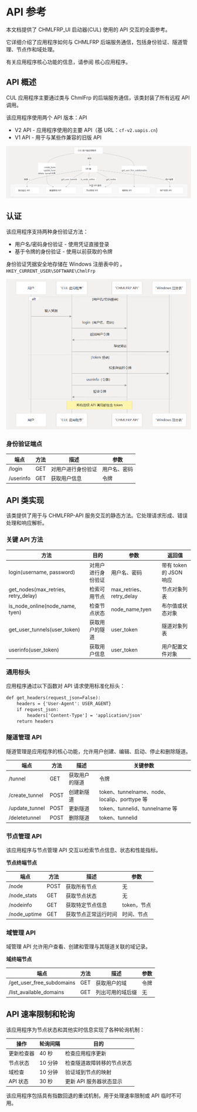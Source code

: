 # API 参考
本文档提供了 CHMLFRP_UI 启动器(CUL)  使用的 API 交互的全面参考。

它详细介绍了应用程序如何与 CHMLFRP 后端服务通信，包括身份验证、隧道管理、节点作和域处理。

有关应用程序核心功能的信息，请参阅 核心应用程序。

## API 概述
CUL 应用程序主要通过类与 ChmlFrp 的后端服务通信，该类封装了所有远程 API 调用。

该应用程序使用两个 API 版本：API
- V2 API - 应用程序使用的主要 API（基 URL：`cf-v2.uapis.cn`)
- V1 API - 用于与某些作兼容的旧版 API

![img.png](png/API参考png/img.png)

## 认证
该应用程序支持两种身份验证方法：

- 用户名/密码身份验证 - 使用凭证直接登录
- 基于令牌的身份验证 - 使用以前获取的令牌

身份验证凭据安全地存储在 Windows 注册表中的 。`HKEY_CURRENT_USER\SOFTWARE\ChmlFrp`

![img_1.png](png/API参考png/img_1.png)

### 身份验证端点

| 端点        | 方法  | 描述        | 参数     |
|-----------|-----|-----------|--------|
| /login    | GET | 对用户进行身份验证 | 用户名、密码 |
| /userinfo | GET | 获取用户信息    | 令牌     |

## API 类实现

该类提供了用于与 CHMLFRP-API 服务交互的静态方法。它处理请求形成、错误处理和响应解析。

### 关键 API 方法

| 方法                                  | 目的        | 参数                      | 返回值                |
|-------------------------------------|-----------|-------------------------|--------------------|
| login(username, password)           | 对用户进行身份验证 | 用户名、密码                  | 带有 token 的 JSON 响应 |
| get_nodes(max_retries, retry_delay) | 检索可用节点    | max_retries、retry_delay | 节点对象列表             |
| is_node_online(node_name, tyen)     | 检查节点状态    | node_name,tyen          | 布尔值或状态对象           |
| get_user_tunnels(user_token)        | 获取用户的隧道   | user_token              | 隧道对象列表             |
| userinfo(user_token)                | 获取用户信息    | user_token              | 用户配置文件对象           |

### 通用标头

应用程序通过以下函数对 API 请求使用标准化标头：

```
def get_headers(request_json=False):
    headers = {'User-Agent': USER_AGENT}
    if request_json:
        headers['Content-Type'] = 'application/json'
    return headers
```
### 隧道管理 API
隧道管理是应用程序的核心功能，允许用户创建、编辑、启动、停止和删除隧道。

| 端点              | 方法   | 描述      | 关键参数                                     |
|-----------------|------|---------|------------------------------------------|
| /tunnel         | GET  | 获取用户的隧道 | 令牌                                       |
| /create\_tunnel | POST | 创建新隧道   | token、tunnelname、node、localip、porttype 等 |
| /update\_tunnel | POST | 更新隧道    | token、tunnelid、tunnelname 等              |
| /deletetunnel   | POST | 删除隧道    | token、tunnelid                           |

### 节点管理 API
该应用程序与节点管理 API 交互以检索节点信息、状态和性能指标。

**节点终端节点**

 | 端点            | 方法   | 描述         | 参数       |
 |---------------|------|------------|----------|
 | /node         | POST | 获取所有节点     | 无        |
 | /node\_stats  | GET  | 获取节点状态     | 无        |
 | /nodeinfo     | GET  | 获取特定节点信息   | token，节点 |
 | /node\_uptime | GET  | 获取节点正常运行时间 | 时间、节点    |

### 域管理 API

域管理 API 允许用户查看、创建和管理与其隧道关联的域记录。

**域终端节点**

| 端点                           | 方法  | 描述       | 参数 |
|------------------------------|-----|----------|----|
| /get\_user\_free\_subdomains | GET | 获取用户的域   | 令牌 |
| /list\_available\_domains    | GET | 列出可用的域后缀 | 无  |


## API 速率限制和轮询
该应用程序为节点状态和其他实时信息实现了各种轮询机制：

| 操作     | 轮询间隔  | 目的             |
|--------|-------|----------------|
| 更新检查器  | 40 秒  | 检查应用程序更新       |
| 节点状态   | 10 分钟 | 检查隧道故障转移的节点状态  |
| 域检查    | 10 分钟 | 验证域到节点的映射      |
| API 状态 | 30 秒  | 更新 API 服务器状态显示 |

该应用程序包括具有指数回退的重试机制，用于处理速率限制或 API 临时不可用。